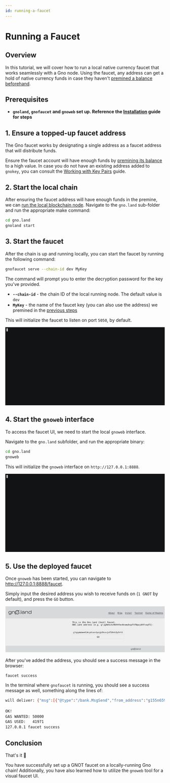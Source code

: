 ```yaml
---
id: running-a-faucet
---
```


# Running a Faucet

## Overview

In this tutorial, we will cover how to run a local native currency faucet that works seamlessly with a Gno node.
Using the faucet, any address can get a hold of native currency funds in case they
haven't [premined a balance beforehand](../../../gno-infrastructure/premining-balances.md).

## Prerequisites

- **`gnoland`, `gnofaucet` and `gnoweb` set up. Reference
  the [Installation](../../../getting-started/local-setup/local-setup.md#3-installing-other-gno-tools) guide for steps**

## 1. Ensure a topped-up faucet address

The Gno faucet works by designating a single address as a faucet address that will distribute funds.

Ensure the faucet account will have enough funds by [premining its balance](../../../gno-infrastructure/premining-balances.md) to a high value.
In case you do not have an existing address added to `gnokey`, you can consult
the [Working with Key Pairs](../../../getting-started/local-setup/working-with-key-pairs.md) guide.

## 2. Start the local chain

After ensuring the faucet address will have enough funds in the premine, we
can [run the local blockchain node](../../../gno-infrastructure/validators/setting-up-a-local-chain.md).
Navigate to the `gno.land` sub-folder and run the appropriate make command:

```bash
cd gno.land
gnoland start
```

## 3. Start the faucet

After the chain is up and running locally, you can start the faucet by running the following command:

```bash
gnofaucet serve --chain-id dev MyKey
```

The command will prompt you to enter the decryption password for the key you've provided.

- **`--chain-id`** - the chain ID of the local running node. The default value is `dev`
- **`MyKey`** - the name of the faucet key (you can also use the address) we premined in
  the [previous steps](#1-ensure-a-topped-up-faucet-address)

This will initialize the faucet to listen on port `5050`, by default.

![gnofaucet serve](../../../assets/getting-started/local-setup/setting-up-funds/gnofaucet-serve.gif)

## 4. Start the `gnoweb` interface

To access the faucet UI, we need to start the local `gnoweb` interface.

Navigate to the `gno.land` subfolder, and run the appropriate binary:

```bash
cd gno.land
gnoweb
```

This will initialize the `gnoweb` interface on `http://127.0.0.1:8888`.

![gnoweb](../../../assets/getting-started/local-setup/setting-up-funds/gnoweb.gif)

## 5. Use the deployed faucet

Once `gnoweb` has been started, you can navigate to http://127.0.0.1:8888/faucet.

Simply input the desired address you wish to receive funds on (`1 GNOT` by default), and press the `GO` button.

![gnofaucet page](../../../assets/getting-started/local-setup/setting-up-funds/faucet-page.png)

After you've added the address, you should see a success message in the browser:

```
faucet success
```

In the terminal where `gnofaucet` is running, you should see a success message as well, something along the lines of:

```bash
will deliver: {"msg":[{"@type":"/bank.MsgSend","from_address":"g155n659f89cfak0zgy575yqma64sm4tv6exqk99","to_address":"g1qpymzwx4l4cy6cerdyajp9ksvjsf20rk5y9rtt","amount":"1000000ugnot"}],"fee":{"gas_wanted":"50000","gas_fee":"1000000ugnot"},"signatures":[{"pub_key":{"@type":"/tm.PubKeySecp256k1","value":"A10ufcOV5WP71K+KvLagJi+3TSCkx8EWKep3NbjVclU8"},"signature":"7Y0hkdPBruzMiANAHXWx3luAMhQN6SF3AQtstvOSZJI5P4uep8RIntw2c8W5blFiCd9HoMiEZFNf5dgWYwkjmA=="}],"memo":""}

OK!
GAS WANTED: 50000
GAS USED:   41971
127.0.0.1 faucet success
```

## Conclusion

That's it 🎉

You have successfully set up a GNOT faucet on a locally-running Gno chain!
Additionally, you have also learned how to utilize the `gnoweb` tool for a visual faucet UI.
